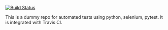 [![Build Status](https://travis-ci.org/CosminTraistaru/selenium_start.svg?branch=master)](https://travis-ci.org/CosminTraistaru/selenium_start)

This is a dummy repo for automated tests using python, selenium, pytest.
It is integrated with Travis CI.
